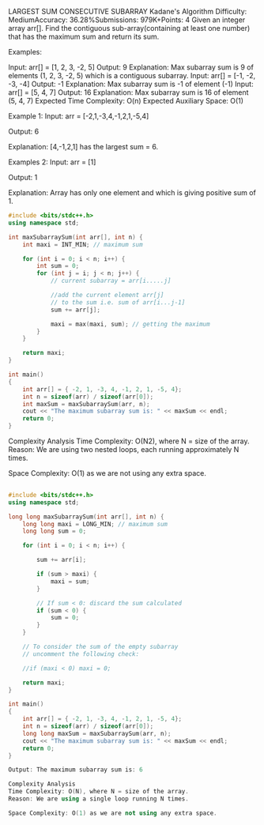 LARGEST SUM CONSECUTIVE SUBARRAY 
Kadane's Algorithm
Difficulty: MediumAccuracy: 36.28%Submissions: 979K+Points: 4
Given an integer array arr[]. Find the contiguous sub-array(containing at least one number) that has the maximum sum and return its sum.

Examples:

Input: arr[] = [1, 2, 3, -2, 5]
Output: 9
Explanation: Max subarray sum is 9 of elements (1, 2, 3, -2, 5) which is a contiguous subarray.
Input: arr[] = [-1, -2, -3, -4]
Output: -1
Explanation: Max subarray sum is -1 of element (-1)
Input: arr[] = [5, 4, 7]
Output: 16
Explanation: Max subarray sum is 16 of element (5, 4, 7)
Expected Time Complexity: O(n)
Expected Auxiliary Space: O(1)

  Example 1:
Input:
 arr = [-2,1,-3,4,-1,2,1,-5,4] 

Output:
 6 

Explanation:
 [4,-1,2,1] has the largest sum = 6. 

Examples 2:
Input:
 arr = [1] 

Output:
 1 

Explanation:
 Array has only one element and which is giving positive sum of 1.


  

```cpp
#include <bits/stdc++.h>
using namespace std;

int maxSubarraySum(int arr[], int n) {
    int maxi = INT_MIN; // maximum sum

    for (int i = 0; i < n; i++) {
        int sum = 0;
        for (int j = i; j < n; j++) {
            // current subarray = arr[i.....j]

            //add the current element arr[j]
            // to the sum i.e. sum of arr[i...j-1]
            sum += arr[j];

            maxi = max(maxi, sum); // getting the maximum
        }
    }

    return maxi;
}

int main()
{
    int arr[] = { -2, 1, -3, 4, -1, 2, 1, -5, 4};
    int n = sizeof(arr) / sizeof(arr[0]);
    int maxSum = maxSubarraySum(arr, n);
    cout << "The maximum subarray sum is: " << maxSum << endl;
    return 0;
}
```

Complexity Analysis
Time Complexity: O(N2), where N = size of the array.
Reason: We are using two nested loops, each running approximately N times.

Space Complexity: O(1) as we are not using any extra space.

```cpp
  
#include <bits/stdc++.h>
using namespace std;

long long maxSubarraySum(int arr[], int n) {
    long long maxi = LONG_MIN; // maximum sum
    long long sum = 0;

    for (int i = 0; i < n; i++) {

        sum += arr[i];

        if (sum > maxi) {
            maxi = sum;
        }

        // If sum < 0: discard the sum calculated
        if (sum < 0) {
            sum = 0;
        }
    }

    // To consider the sum of the empty subarray
    // uncomment the following check:

    //if (maxi < 0) maxi = 0;

    return maxi;
}

int main()
{
    int arr[] = { -2, 1, -3, 4, -1, 2, 1, -5, 4};
    int n = sizeof(arr) / sizeof(arr[0]);
    long long maxSum = maxSubarraySum(arr, n);
    cout << "The maximum subarray sum is: " << maxSum << endl;
    return 0;
}

Output: The maximum subarray sum is: 6

Complexity Analysis
Time Complexity: O(N), where N = size of the array.
Reason: We are using a single loop running N times.

Space Complexity: O(1) as we are not using any extra space.
```
